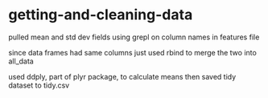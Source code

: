 getting-and-cleaning-data
=========================

pulled mean and std dev fields using grepl on column names in features file

since data frames had same columns just used rbind to merge the two into all_data

used ddply, part of plyr package, to calculate means then saved tidy dataset to tidy.csv
